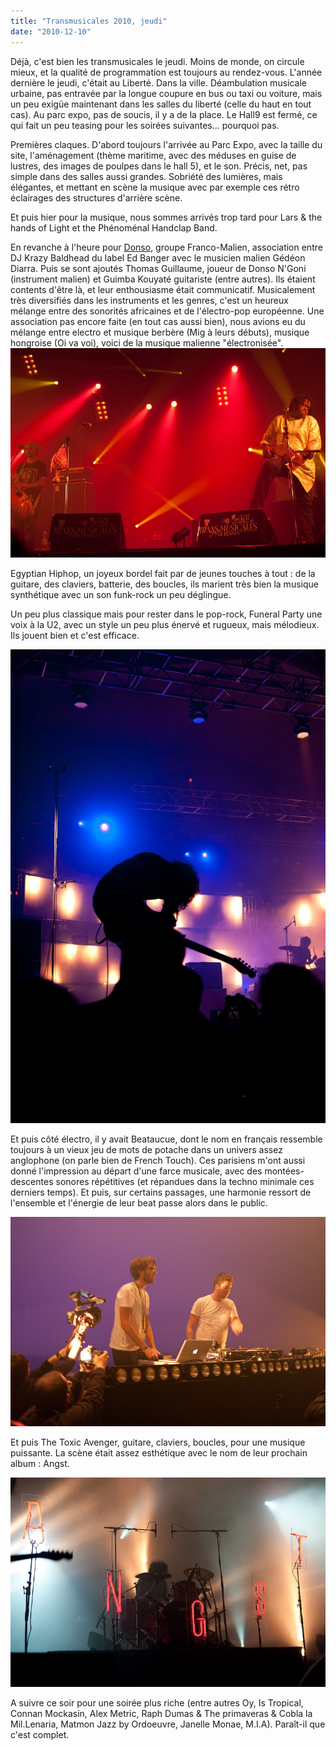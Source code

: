 ```yaml
---
title: "Transmusicales 2010, jeudi"
date: "2010-12-10"
---
```


Déjà, c'est bien les transmusicales le jeudi. Moins de monde, on circule mieux, et la qualité de programmation est toujours au rendez-vous. L'année dernière le jeudi, c'était au Liberté. Dans la ville. Déambulation musicale urbaine, pas entravée par la longue coupure en bus ou taxi ou voiture, mais un peu exigüe maintenant dans les salles du liberté (celle du haut en tout cas). Au parc expo, pas de soucis, il y a de la place. Le Hall9 est fermé, ce qui fait un peu teasing pour les soirées suivantes... pourquoi pas.

Premières claques. D'abord toujours l'arrivée au Parc Expo, avec la taille du site, l'aménagement (thème maritime, avec des méduses en guise de lustres, des images de poulpes dans le hall 5), et le son. Précis, net, pas simple dans des salles aussi grandes. Sobriété des lumières, mais élégantes, et mettant en scène la musique avec par exemple ces rétro éclairages des structures d'arrière scène.

Et puis hier pour la musique, nous sommes arrivés trop tard pour Lars & the hands of Light et the Phénoménal Handclap Band.

En revanche à l'heure pour [Donso](http://liveweb.arte.tv/fr/video/Donso_aux_Transmusicales_de_Rennes/), groupe Franco-Malien, association entre DJ Krazy Baldhead du label Ed Banger avec le musicien malien Gédéon Diarra. Puis se sont ajoutés Thomas Guillaume, joueur de Donso N'Goni (instrument malien) et Guimba Kouyaté guitariste (entre autres). Ils étaient contents d'être là, et leur enthousiasme était communicatif. Musicalement très diversifiés dans les instruments et les genres, c'est un heureux mélange entre des sonorités africaines et de l'électro-pop européenne. Une association pas encore faite (en tout cas aussi bien), nous avions eu du mélange entre electro et musique berbère (Mig à leurs débuts), musique hongroise (Oi va voi), voici de la musique malienne "électronisée". ![](images/IMGP0593.jpg)

Egyptian Hiphop, un joyeux bordel fait par de jeunes touches à tout : de la guitare, des claviers, batterie, des boucles, ils marient très bien la musique synthétique avec un son funk-rock un peu déglingue.

Un peu plus classique mais pour rester dans le pop-rock, Funeral Party une voix à la U2, avec un style un peu plus énervé et rugueux, mais mélodieux. Ils jouent bien et c'est efficace.

![](images/IMGP0595.jpg)

Et puis côté électro, il y avait Beataucue, dont le nom en français ressemble toujours à un vieux jeu de mots de potache dans un univers assez anglophone (on parle bien de French Touch). Ces parisiens m'ont aussi donné l'impression au départ d'une farce musicale, avec des montées-descentes sonores répétitives (et répandues dans la techno minimale ces derniers temps). Et puis, sur certains passages, une harmonie ressort de l'ensemble et l'énergie de leur beat passe alors dans le public.

![](images/IMGP0611.jpg)

Et puis The Toxic Avenger, guitare, claviers, boucles, pour une musique puissante. La scène était assez esthétique avec le nom de leur prochain album : Angst.

![](images/IMGP0630.jpg)

A suivre ce soir pour une soirée plus riche (entre autres Oy, Is Tropical, Connan Mockasin, Alex Metric, Raph Dumas & The primaveras & Cobla la Mil.Lenaria, Matmon Jazz by Ordoeuvre, Janelle Monae, M.I.A). Paraît-il que c'est complet.
